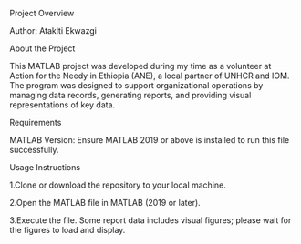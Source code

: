 Project Overview

Author: Ataklti Ekwazgi

About the Project

This MATLAB project was developed during my time as a volunteer at Action for the Needy in Ethiopia (ANE), a local partner of UNHCR and IOM. The program was designed to support organizational operations by managing data records, generating reports, and providing visual representations of key data.

Requirements 

MATLAB Version: Ensure MATLAB 2019 or above is installed to run this file successfully.

Usage Instructions

1.Clone or download the repository to your local machine.

2.Open the MATLAB file in MATLAB (2019 or later).

3.Execute the file. Some report data includes visual figures; please wait for the figures to load and display.
